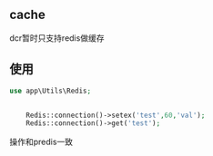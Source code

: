 ## cache

dcr暂时只支持redis做缓存


## 使用
```php
use app\Utils\Redis;



```

```php
    Redis::connection()->setex('test',60,'val');
    Redis::connection()->get('test');
```
操作和predis一致


